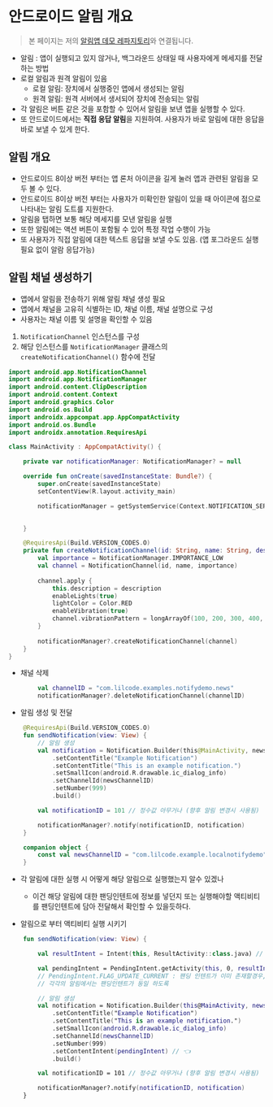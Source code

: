 # 안드로이드 알림 개요
 
> 본 페이지는 저의 [알림앱 데모 레파지토리](https://github.com/NetLSS/LocalNotifyDemo)와 연결됩니다.

- 알림 : 앱이 실행되고 있지 않거나, 백그라운드 상태일 때 사용자에게 메세지를 전달하는 방법
- 로컬 알림과 원격 알림이 있음
  - 로컬 알림: 장치에서 실행중인 앱에서 생성되는 알림
  - 원격 알림: 원격 서버에서 생서되어 장치에 전송되는 알림
- 각 알림은 버튼 같은 것을 포함할 수 있어서 알림을 보낸 앱을 실행할 수 있다.
- 또 안드로이드에서는 **직접 응답 알림**을 지원하여. 사용자가 바로 알림에 대한 응답을 바로 보낼 수 있게 한다.

## 알림 개요

- 안드로이드 8이상 버전 부터는 앱 론처 아이콘을 길게 눌러 앱과 관련된 알림을 모두 볼 수 있다.
- 안드로이드 8이상 버전 부터는 사용자가 미확인한 알림이 있을 때 아이콘에 점으로 나타내는 알림 도트를 지원한다.
- 알림을 탭하면 보통 해당 메세지를 모낸 알림을 실행
- 또한 알림에는 액션 버튼이 포함될 수 있어 특정 작업 수행이 가능
- 또 사용자가 직접 알림에 대한 텍스트 응답을 보낼 수도 있음. (앱 포그라운드 실행필요 없이 알람 응답가능)

## 알림 채널 생성하기

- 앱에서 알림을 전송하기 위해 알림 채널 생성 필요
- 앱에서 채널을 고유히 식별하는 ID, 채널 이름, 채널 설명으로 구성
- 사용자는 채널 이름 및 설명을 확인할 수 있음
1. `NotificationChannel` 인스턴스를 구성
2. 해당 인스턴스를 `NotificationManager` 클래스의 `createNotificationChannel()` 함수에 전달

```kotlin
import android.app.NotificationChannel
import android.app.NotificationManager
import android.content.ClipDescription
import android.content.Context
import android.graphics.Color
import android.os.Build
import androidx.appcompat.app.AppCompatActivity
import android.os.Bundle
import androidx.annotation.RequiresApi

class MainActivity : AppCompatActivity() {

    private var notificationManager: NotificationManager? = null

    override fun onCreate(savedInstanceState: Bundle?) {
        super.onCreate(savedInstanceState)
        setContentView(R.layout.activity_main)

        notificationManager = getSystemService(Context.NOTIFICATION_SERVICE) as NotificationManager

        
    }

    @RequiresApi(Build.VERSION_CODES.O)
    private fun createNotificationChannel(id: String, name: String, description: String) {
        val importance = NotificationManager.IMPORTANCE_LOW
        val channel = NotificationChannel(id, name, importance)
        
        channel.apply { 
            this.description = description
            enableLights(true)
            lightColor = Color.RED
            enableVibration(true)
            channel.vibrationPattern = longArrayOf(100, 200, 300, 400, 500, 400, 300, 200, 400)
        }
        
        notificationManager?.createNotificationChannel(channel)
    }
}
```

- 채널 삭제

```kotlin
        val channelID = "com.lilcode.examples.notifydemo.news"
        notificationManager?.deleteNotificationChannel(channelID)
```

- 알림 생성 및 전달

```kotlin
    @RequiresApi(Build.VERSION_CODES.O)
    fun sendNotification(view: View) {
        // 알림 생성
        val notification = Notification.Builder(this@MainActivity, newsChannelID)
            .setContentTitle("Example Notification")
            .setContentTitle("This is an example notification.")
            .setSmallIcon(android.R.drawable.ic_dialog_info)
            .setChannelId(newsChannelID)
            .setNumber(999)
            .build()

        val notificationID = 101 // 정수값 아무거나 (향후 알림 변경시 사용됨)

        notificationManager?.notify(notificationID, notification)
    }

    companion object {
        const val newsChannelID = "com.lilcode.example.localnotifydemo"
    }
```

- 각 알림에 대한 실행 시 어떻게 해당 알림으로 실행했는지 알수 있겠나
  - 이건 해당 알림에 대한 팬딩인텐트에 정보를 넣던지 또는 실행해야할 액티비티를 팬딩인텐트에 담아 전달해서 확인할 수 있을듯하다.


- 알림으로 부터 액티비티 실행 시키기

```kotlin
    fun sendNotification(view: View) {

        val resultIntent = Intent(this, ResultActivity::class.java) // 👈

        val pendingIntent = PendingIntent.getActivity(this, 0, resultIntent, PendingIntent.FLAG_UPDATE_CURRENT) // 👈
        // PendingIntent.FLAG_UPDATE_CURRENT : 팬딩 인텐트가 이미 존재할경우, Extra data를 새로운 인텐트 데이터로 업데이트
        // 각각의 알림에서는 팬딩인텐트가 동일 하도록

        // 알림 생성
        val notification = Notification.Builder(this@MainActivity, newsChannelID)
            .setContentTitle("Example Notification")
            .setContentTitle("This is an example notification.")
            .setSmallIcon(android.R.drawable.ic_dialog_info)
            .setChannelId(newsChannelID)
            .setNumber(999)
            .setContentIntent(pendingIntent) // 👈
            .build()

        val notificationID = 101 // 정수값 아무거나 (향후 알림 변경시 사용됨)

        notificationManager?.notify(notificationID, notification)
    }
```